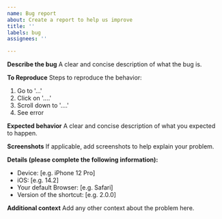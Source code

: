 ```yaml
---
name: Bug report
about: Create a report to help us improve
title: ''
labels: bug
assignees: ''

---
```


**Describe the bug**
A clear and concise description of what the bug is.

**To Reproduce**
Steps to reproduce the behavior:
1. Go to '...'
2. Click on '....'
3. Scroll down to '....'
4. See error

**Expected behavior**
A clear and concise description of what you expected to happen.

**Screenshots**
If applicable, add screenshots to help explain your problem.

**Details (please complete the following information):**
 - Device: [e.g. iPhone 12 Pro]
 - iOS: [e.g. 14.2]
 - Your default Browser: [e.g. Safari]
 - Version of the shortcut: [e.g. 2.0.0]

**Additional context**
Add any other context about the problem here.
